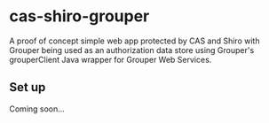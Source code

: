 cas-shiro-grouper
=================

A proof of concept simple web app protected by CAS and Shiro with Grouper being used as an
authorization data store using Grouper's grouperClient Java wrapper for Grouper Web Services.

Set up
------
Coming soon...